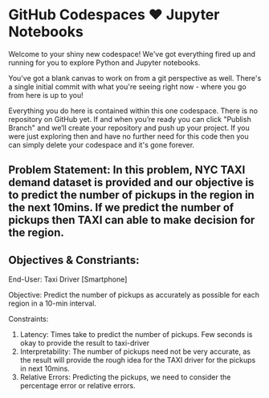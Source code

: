 # GitHub Codespaces ♥️ Jupyter Notebooks

Welcome to your shiny new codespace! We've got everything fired up and running for you to explore Python and Jupyter notebooks.

You've got a blank canvas to work on from a git perspective as well. There's a single initial commit with what you're seeing right now - where you go from here is up to you!

Everything you do here is contained within this one codespace. There is no repository on GitHub yet. If and when you’re ready you can click "Publish Branch" and we’ll create your repository and push up your project. If you were just exploring then and have no further need for this code then you can simply delete your codespace and it's gone forever.

## Problem Statement: In this problem, NYC TAXI demand dataset is provided and our objective is to predict the number of pickups in the region in the next 10mins. If we predict the number of pickups then TAXI can able to make decision for the region.

## Objectives & Constriants:
End-User: Taxi Driver [Smartphone]

Objective: Predict the number of pickups as accurately as possible for each region in a 10-min interval.

Constraints: 
1. Latency: Times take to predict the number of pickups. Few seconds is okay to provide the result to taxi-driver
2. Interpretability: The number of pickups need not be very accurate, as the result will provide the rough idea for the TAXI driver for the pickups in next 10mins.
3. Relative Errors: Predicting the pickups, we need to consider the percentage error or relative errors.


